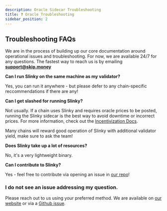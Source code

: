 ```yaml
---
description: Oracle Sidecar Troubleshooting
title: ❓ Oracle Troubleshooting
sidebar_position: 2
---
```


## Troubleshooting FAQs

We are in the process of building up our core documentation around operational issues and troubleshooting. For now, we are available 24/7 for any questions.
The fastest way to reach us is by emailing <b>support@skip.money</b>

<b>Can I run Slinky on the same machine as my validator?</b>

Yes, you can run it anywhere - but please defer to any chain-specific reccommendations if there are any!

<b>Can I get slashed for running Slinky?</b>

Not usually. If a chain uses Slinky and requires oracle prices to be posted, running the Slinky sidecar is the best way to avoid downtime or incorrect prices.
For more information, check out the [Incentivization Docs](/docs/slinky/2-slashing.md).

Many chains will reward good operation of Slinky with additional validator yield, make sure to ask the team!

<b>Does Slinky take up a lot of resources?</b>

No, it's a very lightweight binary.

<b>Can I contribute to Slinky?</b>

Yes - feel free to contribute via opening an issue in [our repo](https://github.com/skip-mev/docs)!

### I do not see an issue addressing my question.

Please reach out to us using your preferred method. We are available on [our website](https://skip.money/contact) or via a [Github issue](https://github.com/skip-mev/docs/issues/new).
